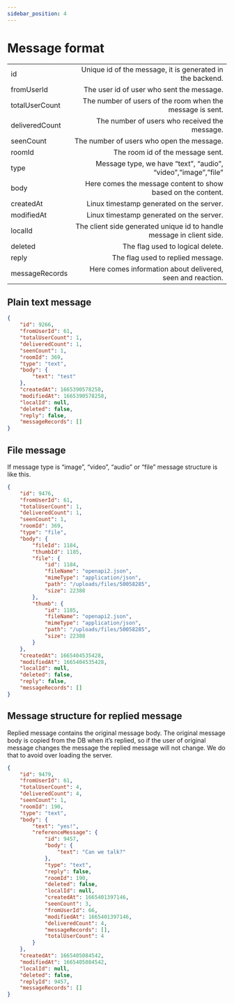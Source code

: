 ```yaml
---
sidebar_position: 4
---
```


# Message format

|                |                                                                       |
| -------------- | --------------------------------------------------------------------: |
| id             |             Unique id of the message, it is generated in the backend. |
| fromUserId     |                             The user id of user who sent the message. |
| totalUserCount |             The number of users of the room when the message is sent. |
| deliveredCount |                         The number of users who received the message. |
| seenCount      |                             The number of users who open the message. |
| roomId         |                                      The room id of the message sent. |
| type           |         Message type, we have “text”, “audio”, “video”,”image”,”file” |
| body           |          Here comes the message content to show based on the content. |
| createdAt      |                              Linux timestamp generated on the server. |
| modifiedAt     |                              Linux timestamp generated on the server. |
| localId        | The client side generated unique id to handle message in client side. |
| deleted        |                                      The flag used to logical delete. |
| reply          |                                     The flag used to replied message. |
| messageRecords |            Here comes information about delivered, seen and reaction. |

## Plain text message

```json
{
    "id": 9266,
    "fromUserId": 61,
    "totalUserCount": 1,
    "deliveredCount": 1,
    "seenCount": 1,
    "roomId": 369,
    "type": "text",
    "body": {
        "text": "test"
    },
    "createdAt": 1665390578258,
    "modifiedAt": 1665390578258,
    "localId": null,
    "deleted": false,
    "reply": false,
    "messageRecords": []
}
```

## File message

If message type is “image”, “video”, “audio” or “file” message structure is like this.

```json
{
    "id": 9476,
    "fromUserId": 61,
    "totalUserCount": 1,
    "deliveredCount": 1,
    "seenCount": 1,
    "roomId": 369,
    "type": "file",
    "body": {
        "fileId": 1184,
        "thumbId": 1185,
        "file": {
            "id": 1184,
            "fileName": "openapi2.json",
            "mimeType": "application/json",
            "path": "/uploads/files/50058285",
            "size": 22388
        },
        "thumb": {
            "id": 1185,
            "fileName": "openapi2.json",
            "mimeType": "application/json",
            "path": "/uploads/files/50058285",
            "size": 22388
        }
    },
    "createdAt": 1665404535428,
    "modifiedAt": 1665404535428,
    "localId": null,
    "deleted": false,
    "reply": false,
    "messageRecords": []
}
```

## Message structure for replied message

Replied message contains the original message body. The original message body is copied from the DB when it’s replied, so if the user of original message changes the message the replied message will not change. We do that to avoid over loading the server.

```json
{
    "id": 9479,
    "fromUserId": 61,
    "totalUserCount": 4,
    "deliveredCount": 4,
    "seenCount": 1,
    "roomId": 190,
    "type": "text",
    "body": {
        "text": "yes!",
        "referenceMessage": {
            "id": 9457,
            "body": {
                "text": "Can we talk?"
            },
            "type": "text",
            "reply": false,
            "roomId": 190,
            "deleted": false,
            "localId": null,
            "createdAt": 1665401397146,
            "seenCount": 3,
            "fromUserId": 66,
            "modifiedAt": 1665401397146,
            "deliveredCount": 4,
            "messageRecords": [],
            "totalUserCount": 4
        }
    },
    "createdAt": 1665405084542,
    "modifiedAt": 1665405084542,
    "localId": null,
    "deleted": false,
    "replyId": 9457,
    "messageRecords": []
}
```
